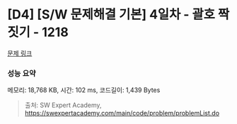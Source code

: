 # [D4] [S/W 문제해결 기본] 4일차 - 괄호 짝짓기 - 1218 

[문제 링크](https://swexpertacademy.com/main/code/problem/problemDetail.do?contestProbId=AV14eWb6AAkCFAYD) 

### 성능 요약

메모리: 18,768 KB, 시간: 102 ms, 코드길이: 1,439 Bytes



> 출처: SW Expert Academy, https://swexpertacademy.com/main/code/problem/problemList.do